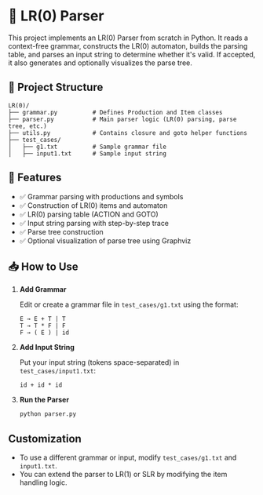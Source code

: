 
# 📘 LR(0) Parser

This project implements an LR(0) Parser from scratch in Python. It reads a context-free grammar, constructs the LR(0) automaton, builds the parsing table, and parses an input string to determine whether it's valid. If accepted, it also generates and optionally visualizes the parse tree.

## 📂 Project Structure

```
LR(0)/
├── grammar.py          # Defines Production and Item classes
├── parser.py           # Main parser logic (LR(0) parsing, parse tree, etc.)
├── utils.py            # Contains closure and goto helper functions
├── test_cases/
│   ├── g1.txt          # Sample grammar file
│   ├── input1.txt      # Sample input string
```

## 🚀 Features

- ✅ Grammar parsing with productions and symbols
- ✅ Construction of LR(0) items and automaton
- ✅ LR(0) parsing table (ACTION and GOTO)
- ✅ Input string parsing with step-by-step trace
- ✅ Parse tree construction
- ✅ Optional visualization of parse tree using Graphviz

## 📥 How to Use

1. **Add Grammar**

   Edit or create a grammar file in `test_cases/g1.txt` using the format:

   ```
   E → E + T | T
   T → T * F | F
   F → ( E ) | id
   ```

2. **Add Input String**

   Put your input string (tokens space-separated) in `test_cases/input1.txt`:

   ```
   id + id * id
   ```

3. **Run the Parser**

   ```bash
   python parser.py
   ```

## Customization

- To use a different grammar or input, modify `test_cases/g1.txt` and `input1.txt`.
- You can extend the parser to LR(1) or SLR by modifying the item handling logic.
